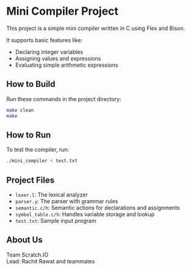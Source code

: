 # Mini Compiler Project

This project is a simple mini compiler written in C using Flex and Bison.

It supports basic features like:
- Declaring integer variables
- Assigning values and expressions
- Evaluating simple arithmetic expressions

## How to Build

Run these commands in the project directory:

```bash
make clean
make
```

## How to Run

To test the compiler, run:

```bash
./mini_compiler < test.txt
```

## Project Files

- `lexer.l`: The lexical analyzer
- `parser.y`: The parser with grammar rules
- `semantic.c/h`: Semantic actions for declarations and assignments
- `symbol_table.c/h`: Handles variable storage and lookup
- `test.txt`: Sample input program

## About Us

Team Scratch.IO  
Lead: Rachit Rawat and teammates


